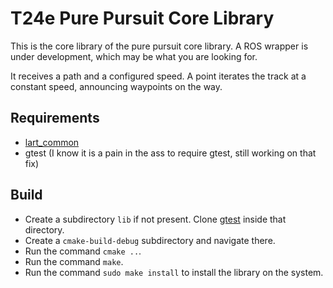 # T24e Pure Pursuit Core Library

This is the core library of the pure pursuit core library. A ROS wrapper is under development, which may be
what you are looking for.

It receives a path and a configured speed. A point iterates the track at a constant speed,
announcing waypoints on the way.

## Requirements

- [lart_common](https://github.com/FSIPLEIRIA/lart_common.git)
- gtest (I know it is a pain in the ass to require gtest, still working on that fix)

## Build

- Create a subdirectory `lib` if not present. Clone [gtest](https://github.com/google/googletest) inside that directory.
- Create a `cmake-build-debug` subdirectory and navigate there.
- Run the command `cmake ..`.
- Run the command `make`.
- Run the command `sudo make install` to install the library on the system.
